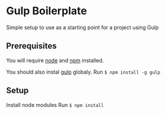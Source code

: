 # Gulp Boilerplate

Simple setup to use as a starting point for a project using Gulp

## Prerequisites

You will require [node](http://nodejs.org) and [npm](https://npmjs.org) installed.

You should also instal [gulp](https://github.com/gulpjs/gulp) globaly.
Run `$ npm install -g gulp`

## Setup

Install node modules
Run `$ npm install`

